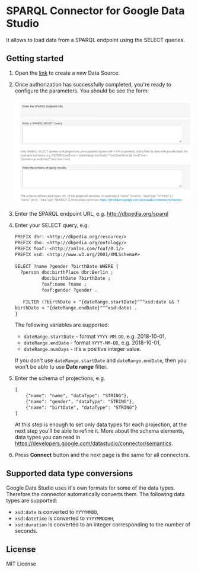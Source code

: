 # SPARQL Connector for Google Data Studio

It allows to load data from a SPARQL endpoint using the SELECT queries.

## Getting started

1. Open the [link](https://datastudio.google.com/datasources/create?connectorId=AKfycbzDHEBN9qHXPni4xO4P2cIZtyQ3rnYmzkCnVsnh9oEJrnhGe4MntBF-t1zAu2Lm-Vjc) to create a new Data Source.
1. Once authorization has successfully completed, you're ready to configure the parameters. You should be see the form:

    ![Screenshot of the configuration page](screenshot_parameters.png)

1. Enter the SPARQL endpoint URL, e.g. http://dbpedia.org/sparql
1. Enter your SELECT query, e.g.

    ```
    PREFIX dbr: <http://dbpedia.org/resource/>
    PREFIX dbo: <http://dbpedia.org/ontology/>
    PREFIX foaf: <http://xmlns.com/foaf/0.1/>
    PREFIX xsd: <http://www.w3.org/2001/XMLSchema#>

    SELECT ?name ?gender ?birthDate WHERE {
      ?person dbo:birthPlace dbr:Berlin ;
              dbo:birthDate ?birthDate ;
              foaf:name ?name ;
              foaf:gender ?gender .

       FILTER (?birthDate > "{dateRange.startDate}"^^xsd:date && ?birthDate < "{dateRange.endDate}"^^xsd:date) .
    }
    ```

    The following variables are supported:

    * `dateRange.startDate` - format `YYYY-MM-DD`, e.g. 2018-10-01,
    * `dateRange.endDate` - format `YYYY-MM-DD`, e.g. 2018-10-01,
    * `dateRange.numDays` - it's a positive integer value.

    If you don't use `dateRange.startDate` and `dateRange.endDate`, then you won't be able to use **Date range** filter.

1. Enter the schema of projections, e.g.

    ```
    [
        {"name": "name", "dataType": "STRING"},
        {"name": "gender", "dataType": "STRING"},
        {"name": "birtDate", "dataType": "STRING"}
    ]
    ```

    At this step is enough to set only data types for each projection, at the next step you'll be able to refine it. More about the schema elements, data types you can read in https://developers.google.com/datastudio/connector/semantics.

1. Press **Connect** button and the next page is the same for all connectors.

## Supported data type conversions

Google Data Studio uses it's own formats for some of the data types. Therefore the connector automatically converts them. The following data types are supported:

* `xsd:date` is converted to `YYYYMMDD`,
* `xsd:dateTime` is converted to `YYYYMMDDHH`,
* `xsd:duration` is converted to an integer corresponding to the number of seconds.

## License

MIT License

